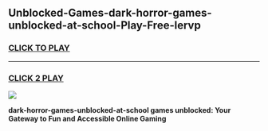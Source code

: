 
## Unblocked-Games-dark-horror-games-unblocked-at-school-Play-Free-lervp
<h3>
<a href="https://premium76.site?title=dark-horror-games-unblocked-at-school&ref=09A">CLICK TO PLAY</a></h3>
<hr>

<h3>
<a href="https://premium76.site?title=dark-horror-games-unblocked-at-school&ref=09A">CLICK 2 PLAY</a>
  
</h3>

<a href="https://premium76.site?title=dark-horror-games-unblocked-at-school&ref=09A"><img src="https://clearcache.store/games.png"></a>


**dark-horror-games-unblocked-at-school games unblocked: Your Gateway to Fun and Accessible Online Gaming**
